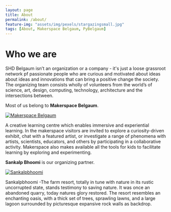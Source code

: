 ```yaml
---
layout: page
title: About
permalink: /about/
feature-img: "assets/img/pexels/stargazingsmall.jpg"
tags: [About, Makerspace Belgaum, PyBelgaum]
---
```


# Who we are

SHD Belgaum isn’t an organization or a company - it's just a loose grassroot network pf passionate people who are curious and motivated about ideas about ideas and innovations that can bring a positive change the society. The organizing team consists wholly of volunteers from the world’s of science, art, design, computing, technology, architecture and the intersections between.

Most of us belong to **Makerspace Belgaum**.
<p>
 <a href=""><img src="{{site.baseurl}}/assets/img/msblogo.jpg" alt="Makerspace Belgaum" ></a>
</p>

A creative learning centre which enables immersive and experiential learning.  In the makerspace visitors are invited to explore a curiosity-driven exhibit, chat with a featured artist, or investigate a range of phenomena with artists, scientists, educators, and others by participating in a collaborative activity. Makerspace also makes available all the tools for kids to facilitate learning by exploring and experimenting.
    
     
**Sankalp Bhoomi** is our organizing partner.
<p>
 <a href="http://sankalphospitality.in" target="_blank" ><img src="{{site.baseurl}}/assets/img/sankalpbhoomi.jpg" alt="Sankalpbhoomi"></a>
</P> 
Sankalpbhoomi -The farm resort, totally in tune with nature in its rustic	uncorrupted state, stands testimony to	saving nature. It was once an abandoned 	quarry, today	natures 	glory restored. The resort resembles an enchanting oasis, with a thick set of trees, sprawling lawns, and a large lagoon surrounded by picturesque expansive rock walls as backdrop. 
